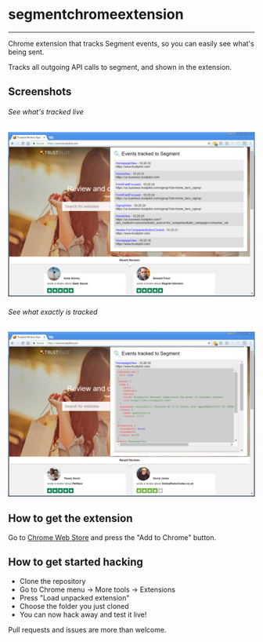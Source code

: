 # segmentchromeextension
---
Chrome extension that tracks Segment events, so you can easily see what's being sent.

Tracks all outgoing API calls to segment, and shown in the extension.

## Screenshots
###### See what's tracked live
![See what's tracked live](/screenshots/see_tracked_live.jpg?raw=true "See what's tracked live")

###### See what exactly is tracked
![See what exactly is tracked](/screenshots/see_what_is_tracked.jpg?raw=true "See what exactly is tracked")

## How to get the extension
Go to [Chrome Web Store](https://chrome.google.com/webstore/detail/segment-event-tracker/kmgiddejndmfppknkipikjikapgccmij) and press the "Add to Chrome" button.

## How to get started hacking
- Clone the repository
- Go to Chrome menu -> More tools -> Extensions
- Press "Load unpacked extension"
- Choose the folder you just cloned
- You can now hack away and test it live!

Pull requests and issues are more than welcome.